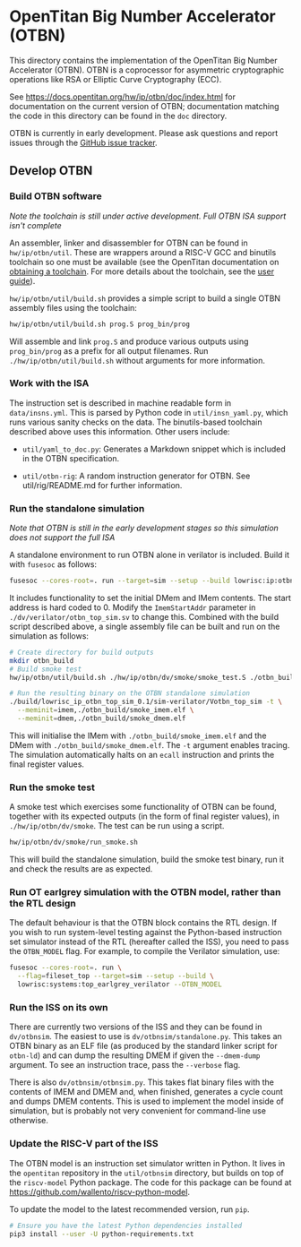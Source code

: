 # OpenTitan Big Number Accelerator (OTBN)

This directory contains the implementation of the OpenTitan Big Number
Accelerator (OTBN). OTBN is a coprocessor for asymmetric cryptographic
operations like RSA or Elliptic Curve Cryptography (ECC).

See https://docs.opentitan.org/hw/ip/otbn/doc/index.html for documentation on
the current version of OTBN; documentation matching the code in this directory
can be found in the `doc` directory.

OTBN is currently in early development. Please ask questions and report issues
through the [GitHub issue tracker](https://github.com/lowRISC/opentitan/issues).

## Develop OTBN

### Build OTBN software

*Note the toolchain is still under active development. Full OTBN ISA support
isn't complete*

An assembler, linker and disassembler for OTBN can be found in
`hw/ip/otbn/util`. These are wrappers around a RISC-V GCC and binutils toolchain
so one must be available (see the OpenTitan documentation on [obtaining a
toolchain](https://docs.opentitan.org/doc/ug/install_instructions/#software-development).
For more details about the toolchain, see the [user
guide](https://docs.opentitan.org/doc/ug/otbn_sw)).

`hw/ip/otbn/util/build.sh` provides a simple script to build a single OTBN
assembly files using the toolchain:

```sh
hw/ip/otbn/util/build.sh prog.S prog_bin/prog
```

Will assemble and link `prog.S` and produce various outputs using
`prog_bin/prog` as a prefix for all output filenames. Run
`./hw/ip/otbn/util/build.sh` without arguments for more information.

### Work with the ISA

The instruction set is described in machine readable form in
`data/insns.yml`. This is parsed by Python code in
`util/insn_yaml.py`, which runs various sanity checks on the data. The
binutils-based toolchain described above uses this information. Other
users include:

  - `util/yaml_to_doc.py`: Generates a Markdown snippet which is included in
    the OTBN specification.

  - `util/otbn-rig`: A random instruction generator for OTBN. See
    util/rig/README.md for further information.

### Run the standalone simulation
*Note that OTBN is still in the early development stages so this simulation does
not support the full ISA*

A standalone environment to run OTBN alone in verilator is included. Build it
with `fusesoc` as follows:

```sh
fusesoc --cores-root=. run --target=sim --setup --build lowrisc:ip:otbn_top_sim
```

It includes functionality to set the initial DMem and IMem contents. The start
address is hard coded to 0. Modify the `ImemStartAddr` parameter in
`./dv/verilator/otbn_top_sim.sv` to change this. Combined with the build script
described above, a single assembly file can be built and run on the simulation as
follows:

```sh
# Create directory for build outputs
mkdir otbn_build
# Build smoke test
hw/ip/otbn/util/build.sh ./hw/ip/otbn/dv/smoke/smoke_test.S ./otbn_build/smoke

# Run the resulting binary on the OTBN standalone simulation
./build/lowrisc_ip_otbn_top_sim_0.1/sim-verilator/Votbn_top_sim -t \
  --meminit=imem,./otbn_build/smoke_imem.elf \
  --meminit=dmem,./otbn_build/smoke_dmem.elf
```

This will initialise the IMem with `./otbn_build/smoke_imem.elf` and the DMem
with `./otbn_build/smoke_dmem.elf`. The `-t` argument enables tracing.  The
simulation automatically halts on an `ecall` instruction and prints the final
register values.

### Run the smoke test

A smoke test which exercises some functionality of OTBN can be found, together
with its expected outputs (in the form of final register values), in
`./hw/ip/otbn/dv/smoke`. The test can be run using a script.

```sh
hw/ip/otbn/dv/smoke/run_smoke.sh
```

This will build the standalone simulation, build the smoke test binary, run it
and check the results are as expected.

### Run OT earlgrey simulation with the OTBN model, rather than the RTL design

The default behaviour is that the OTBN block contains the RTL design.
If you wish to run system-level testing against the Python-based
instruction set simulator instead of the RTL (hereafter called the
ISS), you need to pass the `OTBN_MODEL` flag. For example, to compile
the Verilator simulation, use:

```sh
fusesoc --cores-root=. run \
  --flag=fileset_top --target=sim --setup --build \
  lowrisc:systems:top_earlgrey_verilator --OTBN_MODEL
```

### Run the ISS on its own

There are currently two versions of the ISS and they can be found in
`dv/otbnsim`. The easiest to use is `dv/otbnsim/standalone.py`. This
takes an OTBN binary as an ELF file (as produced by the standard
linker script for `otbn-ld`) and can dump the resulting DMEM if given
the `--dmem-dump` argument. To see an instruction trace, pass the
`--verbose` flag.

There is also `dv/otbnsim/otbnsim.py`. This takes flat binary files
with the contents of IMEM and DMEM and, when finished, generates a
cycle count and dumps DMEM contents. This is used to implement the
model inside of simulation, but is probably not very convenient for
command-line use otherwise.


### Update the RISC-V part of the ISS

The OTBN model is an instruction set simulator written in Python. It lives
in the `opentitan` repository in the `util/otbnsim` directory, but builds on top
of the `riscv-model` Python package. The code for this package can be found at
https://github.com/wallento/riscv-python-model.

To update the model to the latest recommended version, run `pip`.

```sh
# Ensure you have the latest Python dependencies installed
pip3 install --user -U python-requirements.txt
```
